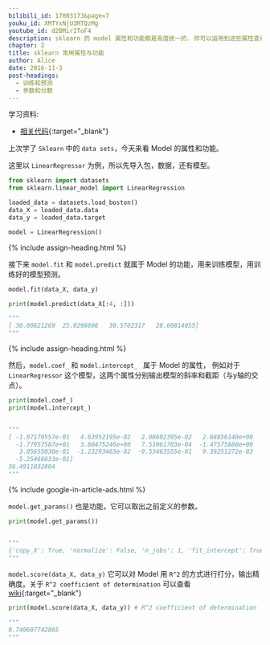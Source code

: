 ```yaml
---
bilibili_id: 17003173&page=7
youku_id: XMTYxNjU3MTQzMg
youtube_id: d2BMirIToF4
description: sklearn 的 model 属性和功能都是高度统一的. 你可以运用到这些属性查看 model 的参数和值等等.
chapter: 2
title: sklearn 常用属性与功能
author: Alice
date: 2016-11-3
post-headings:
  - 训练和预测
  - 参数和分数
---
```



学习资料:
  * [相关代码](https://github.com/unitytutorial/tutorials/blob/master/sklearnTUT/sk6_model_attribute_method.py){:target="_blank"}
  
  
上次学了  `Sklearn` 中的 `data sets`，今天来看 Model 的属性和功能。

这里以 `LinearRegressor` 为例，所以先导入包，数据，还有模型。

```python
from sklearn import datasets
from sklearn.linear_model import LinearRegression

loaded_data = datasets.load_boston()
data_X = loaded_data.data
data_y = loaded_data.target

model = LinearRegression()
```


{% include assign-heading.html %}


接下来 `model.fit` 和 `model.predict` 就属于 Model 的功能，用来训练模型，用训练好的模型预测。

```python
model.fit(data_X, data_y)

print(model.predict(data_X[:4, :]))

"""
[ 30.00821269  25.0298606   30.5702317   28.60814055]
"""
```

{% include assign-heading.html %}

然后，`model.coef_` 和 `model.intercept_ ` 属于 Model 的属性，
例如对于 `LinearRegressor` 这个模型，这两个属性分别输出模型的斜率和截距（与y轴的交点）。

```python
print(model.coef_)
print(model.intercept_)


"""
[ -1.07170557e-01   4.63952195e-02   2.08602395e-02   2.68856140e+00
  -1.77957587e+01   3.80475246e+00   7.51061703e-04  -1.47575880e+00
   3.05655038e-01  -1.23293463e-02  -9.53463555e-01   9.39251272e-03
  -5.25466633e-01]
36.4911032804
"""
```

{% include google-in-article-ads.html %}

`model.get_params()` 也是功能，它可以取出之前定义的参数。

```python
print(model.get_params())


"""
{'copy_X': True, 'normalize': False, 'n_jobs': 1, 'fit_intercept': True}
"""
```

`model.score(data_X, data_y)` 它可以对 Model 用 `R^2` 的方式进行打分，输出精确度。关于 `R^2 coefficient of determination` 可以查看 [wiki](https://en.wikipedia.org/wiki/Coefficient_of_determination){:target="_blank"}

```python
print(model.score(data_X, data_y)) # R^2 coefficient of determination

"""
0.740607742865
"""
```

